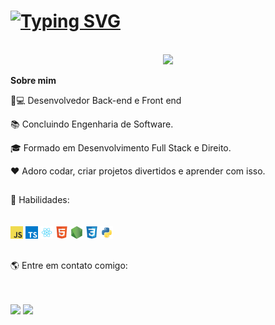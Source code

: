 # [![Typing SVG](https://readme-typing-svg.herokuapp.com/?color=191970&size=36&center=true&vCenter=true&width=1000&lines=Seja+muito+bem-vindo!👋)](https://git.io/typing-svg)
<br>
<div align="center">
  <img height="200" src="https://media.giphy.com/media/SWoSkN6DxTszqIKEqv/giphy.gif">
</div>

**Sobre mim**

💼💻 Desenvolvedor Back-end e Front end

📚 Concluindo Engenharia de Software.

🎓 Formado em Desenvolvimento Full Stack e Direito.

❤️ Adoro codar, criar projetos divertidos e aprender com isso.
<br>

##
🚀 Habilidades:
<br><br><br>
<code><img height="20" alt="javascript" src="https://raw.githubusercontent.com/github/explore/80688e429a7d4ef2fca1e82350fe8e3517d3494d/topics/javascript/javascript.png"></code>
<code><img height="20" alt="typescript" src="https://raw.githubusercontent.com/github/explore/80688e429a7d4ef2fca1e82350fe8e3517d3494d/topics/typescript/typescript.png"></code>
<code><img height="20" alt="react" src="https://raw.githubusercontent.com/github/explore/80688e429a7d4ef2fca1e82350fe8e3517d3494d/topics/react/react.png"></code>
 <code><img alt="HTML" height="20" src="https://raw.githubusercontent.com/devicons/devicon/master/icons/html5/html5-original.svg"></code>
<code><img height="20" alt="nodejs" src="https://raw.githubusercontent.com/github/explore/80688e429a7d4ef2fca1e82350fe8e3517d3494d/topics/nodejs/nodejs.png"></code>
<code><img alt="CSS" height="20" src="https://raw.githubusercontent.com/devicons/devicon/master/icons/css3/css3-original.svg"></code>
 <code><img alt="Python" height="20" src="https://raw.githubusercontent.com/devicons/devicon/master/icons/python/python-original.svg"></code>


##
🌎 Entre em contato comigo:
<br><br><br>
<div> 
  <a href = "mailto:israellbbt@gmail.com"><img src="https://img.shields.io/badge/-Gmail-%23333?style=for-the-badge&logo=gmail&logoColor=white" target="_blank"></a>
  <a href="https://www.linkedin.com/in/israells/" target="_blank"><img src="https://img.shields.io/badge/-LinkedIn-%230077B5?style=for-the-badge&logo=linkedin&logoColor=white" target="_blank"></a> 
  
</div>


